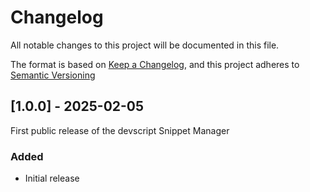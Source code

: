 # Changelog

All notable changes to this project will be documented in this file.

The format is based on [Keep a Changelog](https://keepachangelog.com/), and this project adheres to [Semantic Versioning](https://semver.org/)


## [1.0.0] - 2025-02-05

First public release of the devscript Snippet Manager


### Added

- Initial release
